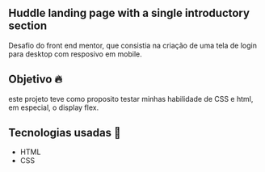 ## Huddle landing page with a single introductory section
  Desafio do front end mentor, que consistia na criação de uma tela de login para desktop com resposivo em mobile.

## Objetivo 🔥
   este projeto teve como proposito testar minhas habilidade de CSS e html, em especial, o display flex. 

## Tecnologias usadas 💓

- HTML
- CSS


   